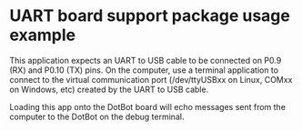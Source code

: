 # UART board support package usage example

This application expects an UART to USB cable to be connected on P0.9 (RX)
and P0.10 (TX) pins.
On the computer, use a terminal application to connect to the virtual communication
port (/dev/ttyUSBxx on Linux, COMxx on Windows, etc) created by the UART to USB
cable.

Loading this app onto the DotBot board will echo messages sent from the
computer to the DotBot on the debug terminal.
